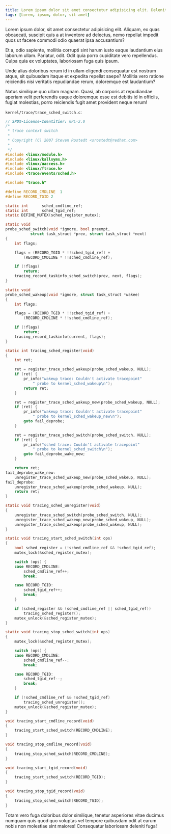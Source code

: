```yaml
---
title: Lorem ipsum dolor sit amet consectetur adipisicing elit. Deleniti labore et perspiciatis neque nostrum ut officia aperiam eum? Sapiente, tempore.
tags: [Lorem, ipsum, dolor, sit-amet]
---
```


Lorem ipsum dolor, sit amet consectetur adipisicing elit. Aliquam, ex quas obcaecati, suscipit quis a at inventore ad delectus, nemo repellat impedit quos ut facere commodi odio quaerat ipsa accusantium?

Et a, odio sapiente, mollitia corrupti sint harum iusto eaque laudantium eius laborum ullam. Pariatur, odit. Odit quia porro cupiditate vero repellendus. Culpa quia ex voluptates, laboriosam fuga quis ipsum.

Unde alias doloribus rerum id in ullam eligendi consequatur est nostrum atque, sit quibusdam itaque et expedita repellat saepe? Mollitia vero ratione reiciendis nisi veritatis repudiandae rerum, doloremque est laudantium?

Natus similique quo ullam magnam. Quasi, ab corporis at repudiandae aperiam velit perferendis eaque doloremque esse est debitis id in officiis, fugiat molestias, porro reiciendis fugit amet provident neque rerum!

`kernel/trace/trace_sched_switch.c`:

```c
// SPDX-License-Identifier: GPL-2.0
/*
 * trace context switch
 *
 * Copyright (C) 2007 Steven Rostedt <srostedt@redhat.com>
 *
 */
#include <linux/module.h>
#include <linux/kallsyms.h>
#include <linux/uaccess.h>
#include <linux/ftrace.h>
#include <trace/events/sched.h>

#include "trace.h"

#define RECORD_CMDLINE	1
#define RECORD_TGID	2

static int		sched_cmdline_ref;
static int		sched_tgid_ref;
static DEFINE_MUTEX(sched_register_mutex);

static void
probe_sched_switch(void *ignore, bool preempt,
		   struct task_struct *prev, struct task_struct *next)
{
	int flags;

	flags = (RECORD_TGID * !!sched_tgid_ref) +
		(RECORD_CMDLINE * !!sched_cmdline_ref);

	if (!flags)
		return;
	tracing_record_taskinfo_sched_switch(prev, next, flags);
}

static void
probe_sched_wakeup(void *ignore, struct task_struct *wakee)
{
	int flags;

	flags = (RECORD_TGID * !!sched_tgid_ref) +
		(RECORD_CMDLINE * !!sched_cmdline_ref);

	if (!flags)
		return;
	tracing_record_taskinfo(current, flags);
}

static int tracing_sched_register(void)
{
	int ret;

	ret = register_trace_sched_wakeup(probe_sched_wakeup, NULL);
	if (ret) {
		pr_info("wakeup trace: Couldn't activate tracepoint"
			" probe to kernel_sched_wakeup\n");
		return ret;
	}

	ret = register_trace_sched_wakeup_new(probe_sched_wakeup, NULL);
	if (ret) {
		pr_info("wakeup trace: Couldn't activate tracepoint"
			" probe to kernel_sched_wakeup_new\n");
		goto fail_deprobe;
	}

	ret = register_trace_sched_switch(probe_sched_switch, NULL);
	if (ret) {
		pr_info("sched trace: Couldn't activate tracepoint"
			" probe to kernel_sched_switch\n");
		goto fail_deprobe_wake_new;
	}

	return ret;
fail_deprobe_wake_new:
	unregister_trace_sched_wakeup_new(probe_sched_wakeup, NULL);
fail_deprobe:
	unregister_trace_sched_wakeup(probe_sched_wakeup, NULL);
	return ret;
}

static void tracing_sched_unregister(void)
{
	unregister_trace_sched_switch(probe_sched_switch, NULL);
	unregister_trace_sched_wakeup_new(probe_sched_wakeup, NULL);
	unregister_trace_sched_wakeup(probe_sched_wakeup, NULL);
}

static void tracing_start_sched_switch(int ops)
{
	bool sched_register = (!sched_cmdline_ref && !sched_tgid_ref);
	mutex_lock(&sched_register_mutex);

	switch (ops) {
	case RECORD_CMDLINE:
		sched_cmdline_ref++;
		break;

	case RECORD_TGID:
		sched_tgid_ref++;
		break;
	}

	if (sched_register && (sched_cmdline_ref || sched_tgid_ref))
		tracing_sched_register();
	mutex_unlock(&sched_register_mutex);
}

static void tracing_stop_sched_switch(int ops)
{
	mutex_lock(&sched_register_mutex);

	switch (ops) {
	case RECORD_CMDLINE:
		sched_cmdline_ref--;
		break;

	case RECORD_TGID:
		sched_tgid_ref--;
		break;
	}

	if (!sched_cmdline_ref && !sched_tgid_ref)
		tracing_sched_unregister();
	mutex_unlock(&sched_register_mutex);
}

void tracing_start_cmdline_record(void)
{
	tracing_start_sched_switch(RECORD_CMDLINE);
}

void tracing_stop_cmdline_record(void)
{
	tracing_stop_sched_switch(RECORD_CMDLINE);
}

void tracing_start_tgid_record(void)
{
	tracing_start_sched_switch(RECORD_TGID);
}

void tracing_stop_tgid_record(void)
{
	tracing_stop_sched_switch(RECORD_TGID);
}
```

Totam vero fuga doloribus dolor similique, tenetur asperiores vitae ducimus numquam quis quod quo voluptas vel tempore quibusdam odit at earum nobis non molestiae sint maiores! Consequatur laboriosam deleniti fuga!
